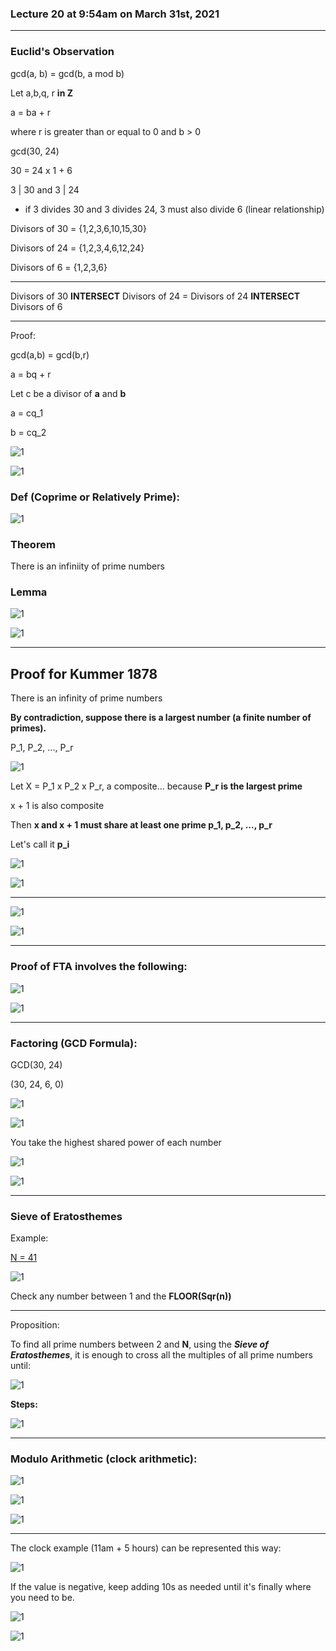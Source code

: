 ### Lecture 20 at 9:54am on March 31st, 2021

---

### Euclid's Observation

gcd(a, b) = gcd(b, a mod b)

Let a,b,q, r **in Z** 

a = ba + r 

where r is greater than or equal to 0 and b > 0

gcd(30, 24)

30 = 24 x 1 + 6

3 | 30 and 3 | 24

- if 3 divides 30 and 3 divides 24, 3 must also divide 6 (linear relationship)

Divisors of 30 = {1,2,3,6,10,15,30}

Divisors of 24 = {1,2,3,4,6,12,24}

Divisors of 6 = {1,2,3,6}

---

Divisors of 30 **INTERSECT** Divisors of 24 = Divisors of 24 **INTERSECT** Divisors of 6

---

Proof:

gcd(a,b) = gcd(b,r)

a = bq + r 

Let c be a divisor of **a** and **b**

a = cq_1

b = cq_2

![1](./Lect20-img/1.png)

![1](./Lect20-img/2.png)

### Def (Coprime or Relatively Prime):

![1](./Lect20-img/3.png)

### Theorem

There is an infiniity of prime numbers

### Lemma

![1](./Lect20-img/4.png)

![1](./Lect20-img/5.png)

---

## Proof for Kummer 1878

There is an infinity of prime numbers

**By contradiction, suppose there is a largest number (a finite number of primes).**

P_1, P_2, ..., P_r

![1](./Lect20-img/6.png)

Let X = P_1 x P_2 x P_r, a composite... because **P_r is the largest prime**

x + 1 is also composite

Then **x and x + 1 must share at least one prime p_1, p_2, ..., p_r**

Let's call it **p_i**

![1](./Lect20-img/7.png)

![1](./Lect20-img/8.png)

---

![1](./Lect20-img/9.png)

![1](./Lect20-img/10.png)

---

### Proof of FTA involves the following:

![1](./Lect20-img/11.png)

![1](./Lect20-img/12.png)

---

### Factoring (GCD Formula):

GCD(30, 24)

(30, 24, 6, 0)

![1](./Lect20-img/13.png)

![1](./Lect20-img/14.png)

You take the highest shared power of each number

![1](./Lect20-img/15.png)

![1](./Lect20-img/16.png)

---

### Sieve of Eratosthemes

Example:

<u>N = 41</u>

![1](./Lect20-img/17.png)

Check any number between 1 and the **FLOOR(Sqr(n))**

---

Proposition:

To find all prime numbers between 2 and **N**, using the ***Sieve of Eratosthemes***, it is enough to cross all the multiples of all prime numbers until:

![1](./Lect20-img/18.png)

**Steps:**

![1](./Lect20-img/19.png)

---

### Modulo Arithmetic (clock arithmetic):

![1](./Lect20-img/20.png)

![1](./Lect20-img/21.png)

![1](./Lect20-img/22.png)

---

The clock example (11am + 5 hours) can be represented this way:

![1](./Lect20-img/23.png)

If the value is negative, keep adding 10s as needed until it's finally where you need to be.

![1](./Lect20-img/24.png)

![1](./Lect20-img/25.png)